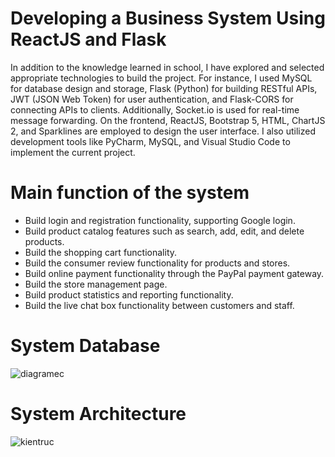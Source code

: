 # Developing a Business System Using ReactJS and Flask
 In addition to the knowledge learned in school, I have explored and selected appropriate technologies to build the project. For instance, I used MySQL for database design and storage, Flask (Python) for building RESTful APIs, JWT (JSON Web Token) for user authentication, and Flask-CORS for connecting APIs to clients. Additionally, Socket.io is used for real-time message forwarding. On the frontend, ReactJS, Bootstrap 5, HTML, ChartJS 2, and Sparklines are employed to design the user interface. I also utilized development tools like PyCharm, MySQL, and Visual Studio Code to implement the current project.
# Main function of the system 
+ Build login and registration functionality, supporting Google login.
+ Build product catalog features such as search, add, edit, and delete products.
+ Build the shopping cart functionality.
+ Build the consumer review functionality for products and stores.
+ Build online payment functionality through the PayPal payment gateway.
+ Build the store management page.
+ Build product statistics and reporting functionality.
+ Build the live chat box functionality between customers and staff.
# System Database
![diagramec](https://github.com/user-attachments/assets/8ea4d150-84b0-448e-bea0-73a63ca48589)
# System Architecture
![kientruc](https://github.com/user-attachments/assets/c7dbd92e-3f5f-4bae-8cc4-fc7a1a649af2)
